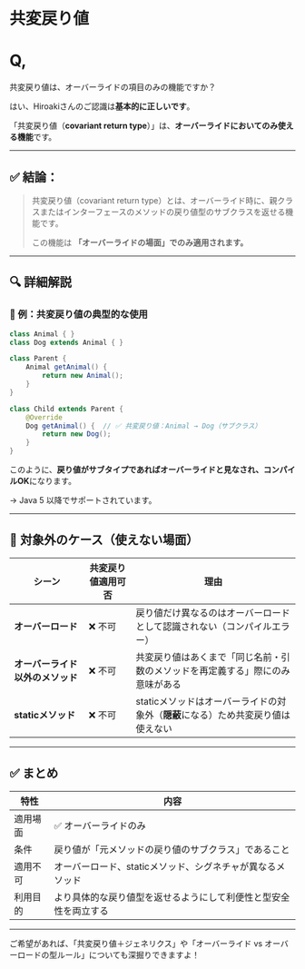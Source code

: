 # 共変戻り値

# Q,

共変戻り値は、オーバーライドの項目のみの機能ですか？

はい、Hiroakiさんのご認識は**基本的に正しいです**。

「共変戻り値（**covariant return type**）」は、**オーバーライドにおいてのみ使える機能**です。

---

## ✅ 結論：

> 共変戻り値（covariant return type）とは、オーバーライド時に、親クラスまたはインターフェースのメソッドの戻り値型のサブクラスを返せる機能です。
> 
> 
> この機能は **「オーバーライドの場面」でのみ適用されます。**
> 

---

## 🔍 詳細解説

### 🔸 例：共変戻り値の典型的な使用

```java
class Animal { }
class Dog extends Animal { }

class Parent {
    Animal getAnimal() {
        return new Animal();
    }
}

class Child extends Parent {
    @Override
    Dog getAnimal() {  // ✅ 共変戻り値：Animal → Dog（サブクラス）
        return new Dog();
    }
}
```

このように、**戻り値がサブタイプであればオーバーライドと見なされ、コンパイルOK**になります。

→ Java 5 以降でサポートされています。

---

## 🔸 対象外のケース（使えない場面）

| シーン | 共変戻り値適用可否 | 理由 |
| --- | --- | --- |
| **オーバーロード** | ❌ 不可 | 戻り値だけ異なるのはオーバーロードとして認識されない（コンパイルエラー） |
| **オーバーライド以外のメソッド** | ❌ 不可 | 共変戻り値はあくまで「同じ名前・引数のメソッドを再定義する」際にのみ意味がある |
| **staticメソッド** | ❌ 不可 | staticメソッドはオーバーライドの対象外（**隠蔽**になる）ため共変戻り値は使えない |

---

## ✅ まとめ

| 特性 | 内容 |
| --- | --- |
| 適用場面 | ✅ オーバーライドのみ |
| 条件 | 戻り値が「元メソッドの戻り値のサブクラス」であること |
| 適用不可 | オーバーロード、staticメソッド、シグネチャが異なるメソッド |
| 利用目的 | より具体的な戻り値型を返せるようにして利便性と型安全性を両立する |

---

ご希望があれば、「共変戻り値＋ジェネリクス」や「オーバーライド vs オーバーロードの型ルール」についても深掘りできますよ！